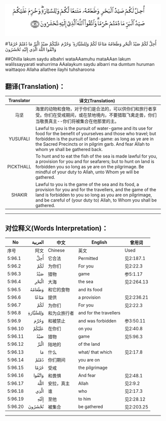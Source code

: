 ![005:096](images/005_096.gif)

#أُحِلَّ لَكُمْ صَيْدُ الْبَحْرِ وَطَعَامُهُ مَتَاعًا لَكُمْ وَلِلسَّيَّارَةِ ۖ وَحُرِّمَ عَلَيْكُمْ صَيْدُ الْبَرِّ مَا دُمْتُمْ حُرُمًا ۗ وَاتَّقُوا اللَّهَ الَّذِي إِلَيْهِ تُحْشَرُونَ 

##Ohilla lakum saydu albahri wataAAamuhu mataAAan lakum walilssayyarati wahurrima AAalaykum saydu albarri ma dumtum huruman waittaqoo Allaha allathee ilayhi tuhsharoona 

## 翻译(Translation)：

| Translator | 译文(Translation)                                            |
| :--------: | ------------------------------------------------------------ |
|    马坚    | 海里的动物和食物，对于你们是合法的，可以供你们和旅行者享受。你们在受戒期间，或在禁地境内，不要猎取飞禽走兽，你们当敬畏真主--你们将被集合在他那里的主。 |
|  YUSUFALI  | Lawful to you is the pursuit of water-game and its use for food for the benefit of yourselves and those who travel; but forbidden is the pursuit of land-game: as long as ye are in the Sacred Precincts or in pilgrim garb. And fear Allah to whom ye shall be gathered back. |
| PICKTHALL  | To hunt and to eat the fish of the sea is made lawful for you, a provision for you and for seafarers; but to hunt on land is forbidden you so long as ye are on the pilgrimage. Be mindful of your duty to Allah, unto Whom ye will be gathered. |
|   SHAKIR   | Lawful to you is the game of the sea and its food, a provision for you and for the travellers, and the game of the land is forbidden to you so long as you are on pilgrimage, and be careful of (your duty to) Allah, to Whom you shall be gathered. |

---

## 对位释义(Words Interpretation)：

| No   | العربية | 中文    | English | 曾用词 |
| ---- | ------: | ------- | ------- | ------ |
| 序号 |    阿文 | Chinese | 英文    | Used   |
| 5:96.1  | أُحِلَّ      | 它合法       | Permitted              | 见2:187.1  |
| 5:96.2  | لَكُمْ      | 为你们       | For you                | 见2:22.3   |
| 5:96.3  | صَيْدُ      | 猎物         | game                   | 参5:1.17   |
| 5:96.4  | الْبَحْرِ    | 大海         | the sea                | 见2:264.13 |
| 5:96.5  | وَطَعَامُهُ   | 和它的食物   | and its food           |            |
| 5:96.6  | مَتَاعًا    | 提供         | a provision            | 见2:236.21 |
| 5:96.7  | لَكُمْ      | 为你们       | For you                | 见2:22.3   |
| 5:96.8  | وَلِلسَّيَّارَةِ | 和为众旅行者 | and for the travellers |            |
| 5:96.9  | وَحُرِّمَ     | 和被禁止     | and was forbidden      | 参3:50.11  |
| 5:96.10 | عَلَيْكُمْ    | 在你们       | on you                 | 见2:40.8   |
| 5:96.11 | صَيْدُ      | 猎物         | game                   | 见5:96.3   |
| 5:96.12 | الْبَرِّ     | 陆地的       | of the land            |            |
| 5:96.13 | مَا       | 什么         | what/ that which       | 见2:17.8   |
| 5:96.14 | دُمْتُمْ     | 你们期间     | you are on             |            |
| 5:96.15 | حُرُمًا     | 受戒         | the pilgrimage         |            |
| 5:96.16 | وَاتَّقُوا   | 和畏惧       | And fear               | 见2:48.1   |
| 5:96.17 | اللَّهَ     | 安拉，真主   | Allah                  | 见2:9.2    |
| 5:96.18 | الَّذِي     | 谁           | who                    | 见2:17.3   |
| 5:96.19 | إِلَيْهِ     | 至他         | to him                 | 见2:28.12  |
| 5:96.20 | تُحْشَرُونَ   | 被集合       | be gathered            | 见2:203.25 |

---
